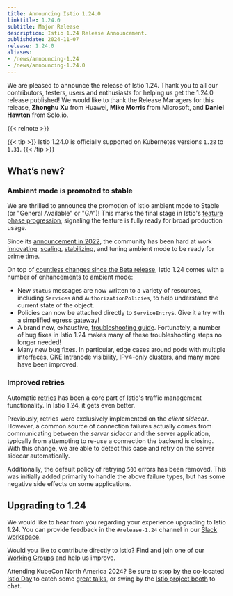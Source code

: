 ```yaml
---
title: Announcing Istio 1.24.0
linktitle: 1.24.0
subtitle: Major Release
description: Istio 1.24 Release Announcement.
publishdate: 2024-11-07
release: 1.24.0
aliases:
- /news/announcing-1.24
- /news/announcing-1.24.0
---
```


We are pleased to announce the release of Istio 1.24. Thank you to all our contributors, testers, users and enthusiasts for helping us get the 1.24.0 release published!
We would like to thank the Release Managers for this release, **Zhonghu Xu** from Huawei, **Mike Morris** from Microsoft, and **Daniel Hawton** from Solo.io.

{{< relnote >}}

{{< tip >}}
Istio 1.24.0 is officially supported on Kubernetes versions `1.28` to `1.31`.
{{< /tip >}}

## What’s new?

### Ambient mode is promoted to stable

We are thrilled to announce the promotion of Istio ambient mode to Stable (or "General Available" or "GA")!
This marks the final stage in Istio's [feature phase progression](/docs/releases/feature-stages/), signaling the feature is fully ready for broad production usage.

Since its [announcement in 2022](/blog/2022/introducing-ambient-mesh/), the community has been hard at work [innovating](/blog/2024/inpod-traffic-redirection-ambient/),
[scaling](/blog/2024/ambient-vs-cilium/), [stabilizing](/blog/2024/ambient-reaches-beta/), and tuning ambient mode to be ready for prime time.

On top of [countless changes since the Beta release](/news/releases/1.23.x/announcing-1.23/#ambient-ambient-ambient), Istio 1.24 comes with a number of enhancements to ambient mode:

* New `status` messages are now written to a variety of resources, including `Services` and `AuthorizationPolicies`, to help understand the current state of the object.
* Policies can now be attached directly to `ServiceEntry`s. Give it a try with a simplified [egress gateway](https://www.solo.io/blog/egress-gateways-made-easy/)!
* A brand new, exhaustive, [troubleshooting guide](https://github.com/istio/istio/wiki/Troubleshooting-Istio-Ambient). Fortunately, a number of bug fixes in Istio 1.24 makes many of these troubleshooting steps no longer needed!
* Many new bug fixes. In particular, edge cases around pods with multiple interfaces, GKE Intranode visibility, IPv4-only clusters, and many more have been improved.

### Improved retries

Automatic [retries](/docs/concepts/traffic-management/#retries) has been a core part of Istio's traffic management functionality.
In Istio 1.24, it gets even better.

Previously, retries were exclusively implemented on the *client sidecar*.
However, a common source of connection failures actually comes from communicating between the *server sidecar* and the server application,
typically from attempting to re-use a connection the backend is closing.
With this change, we are able to detect this case and retry on the server sidecar automatically.

Additionally, the default policy of retrying `503` errors has been removed.
This was initially added primarily to handle the above failure types, but has some negative side effects on some applications.

## Upgrading to 1.24

We would like to hear from you regarding your experience upgrading to Istio 1.24. You can provide feedback in the `#release-1.24` channel in our [Slack workspace](https://slack.istio.io/).

Would you like to contribute directly to Istio? Find and join one of our [Working Groups](https://github.com/istio/community/blob/master/WORKING-GROUPS.md) and help us improve.

Attending KubeCon North America 2024?
Be sure to stop by the co-located [Istio Day](https://events.linuxfoundation.org/kubecon-cloudnativecon-north-america/co-located-events/istio-day/) to catch some [great talks](blog/2024/kubecon-na/), or swing by the [Istio project booth](https://events.linuxfoundation.org/kubecon-cloudnativecon-north-america/venue-travel/#venue-maps) to chat.
